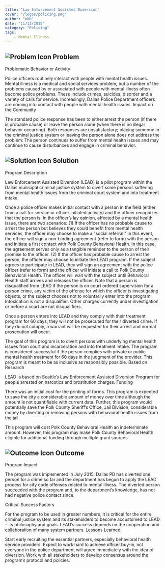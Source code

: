 ```yaml
---
title: "Law Enforcement Assisted Diversion"
cover: "/logos/policing.png"
author: "okb"
date: "11/13/2015"
category: "Policing"
tags:
    - Mental Illness 
---
```


## ![Problem Icon](https://github.com/google/material-design-icons/raw/master/alert/1x_web/ic_error_outline_black_48dp.png "Problem") Problem

Problematic Behavior or Activity

Police officers routinely interact with people with mental health issues. Mental illness is a medical and social services problem, but a number of the problems caused by or associated with people with mental illness often become police problems. These include crimes, suicides, disorder and a variety of calls for service. Increasingly, Dallas Police Department officers are coming into contact with people with mental health issues.
Impact on the Community

The standard police response has been to either arrest the person (if there is probable cause) or leave the person alone (when there is no illegal behavior occurring). Both responses are unsatisfactory; placing someone in the criminal justice system or leaving the person alone does not address the problem: The person continues to suffer from mental health issues and may continue to cause disturbances and engage in criminal behavior.
## ![Solution Icon](https://github.com/google/material-design-icons/raw/master/action/1x_web/ic_lightbulb_outline_black_48dp.png "Solution") Solution
Program Description

Law Enforcement Assisted Diversion (LEAD) is a pilot program within the Dallas municipal criminal justice system to divert some persons suffering from mental health issues from the criminal court system and into treatment intake.

Once a police officer makes initial contact with a person in the field (either from a call for service or officer initiated activity) and the officer recognizes that the person is, in the officer’s lay opinion, affected by a mental health issue, there are two scenarios: (1) If the officer has no probable cause to arrest the person but believes they could benefit from mental health services, the officer may choose to make a "social referral." In this event, the officer will sign a non-binding agreement (refer to form) with the person and initiate a first contact with Polk County Behavioral Health. In this case, the agreement serves only as a tangible reminder to the person of their promise to the officer. (2) If the officer has probable cause to arrest the person, the officer may choose to initiate the LEAD program. If the subject agrees to participate in LEAD, they will sign an agreement with the police officer (refer to form) and the officer will initiate a call to Polk County Behavioral Health. The officer will wait with the subject until Behavioral Health staff arrives and releases the officer. Note that a person is disqualified from LEAD if the person is on court ordered supervision for a person crime, any victim of the offense for which the officer is investigating objects, or the subject chooses not to voluntarily enter into the program. Intoxication is not a disqualifier. Other charges currently under investigation or before a court are not disqualifiers.

Once a person enters into LEAD and they comply with their treatment program for 60 days, they will not be prosecuted for their diverted crime. If they do not comply, a warrant will be requested for their arrest and normal prosecution will occur.

The goal of this program is to divert persons with underlying mental health issues from court and incarceration and into treatment intake. The program is considered successful if the person complies with private or public mental health treatment for 60 days in the judgment of the provider. This program is meant to be as inclusive as responsibly possible.
Based on Research

LEAD is based on Seattle’s Law Enforcement Assisted Diversion Program for people arrested on narcotics and prostitution charges.
Funding

There was an initial cost for the printing of forms. This program is expected to save the city a considerable amount of money over time although the amount is not quantifiable with current data. Further, this program would potentially save the Polk County Sheriff’s Office, Jail Division, considerable money by diverting or removing persons with behavioral health issues from the jail.

This program will cost Polk County Behavioral Health an indeterminate amount. However, this program may make Polk County Behavioral Health eligible for additional funding through multiple grant sources.
## ![Outcome Icon](https://github.com/google/material-design-icons/raw/master/action/1x_web/ic_view_list_black_48dp.png "Outcome") Outcome
Program Impact

The program was implemented in July 2015. Dallas PD has diverted one person for a crime so far and the department has begun to apply the LEAD process for city code offenses related to mental illness. The diverted person succeeded with the program and, to the department’s knowledge, has not had negative police contact since. 

Critical Success Factors

For the program to be used in greater numbers, it is critical for the entire criminal justice system and its stakeholders to become accustomed to LEAD – its philosophy and goals. LEAD’s success depends on the cooperation and collaboration of many system partners.
Lessons Learned

Start early recruiting the essential partners, especially behavioral health service providers. Expect to work hard to achieve officer buy-in, not everyone in the police department will agree immediately with the idea of diversion. Work with all stakeholders to develop consensus around the program’s protocol and policies. 